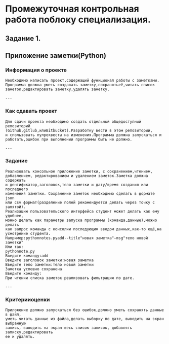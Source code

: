 # Промежуточная контрольная работа поблоку специализация.
## Задание 1.
## Приложение заметки(Python)

  ### Информация о проекте 
    Необходимо написать проект,содержащий функционал работы с заметками. 
    Программа должна уметь создавать заметку,сохранятьеё,читать список 
    заметок,редактировать заметку,удалять заметку. 

    ---

  ### Как сдавать проект   
    Для сдачи проекта необходимо создать отдельный общедоступный репозиторий
    (Github,gitlub,илиBitbucket).Разработку вести в этом репозитории,
    и спользовать пулреквесты на изменения.Программа должна запускаться и 
    работать,ошибок при выполнении программы быть не должно. 

    ---

  ### Задание 
    Реализовать консольное приложение заметки, с сохранением,чтением, 
    добавлением, редактированием и удалением заметок.Заметка должна содержать
    и дентификатор,заголовок,тело заметки и дату/время создания или последнего 
    изменения заметки. Сохранение заметок необходимо сделать в формате json 
    или csv формат(разделение полей рекомендуется делать через точку с запятой).
    Реализацию пользовательского интерфейса студент может делать как ему удобнее,
    можно делать как параметры запуска программы (команда,данные),можно делать 
    как запрос команды с консолии последующим вводом данных,как-то ещё,на 
    усмотрение студента.
    Например:pythonnotes.pyadd--title"новая заметка"–msg"тело новой заметки" 
    Или так: 
    pythonnote.py 
    Введите команду:add 
    Введите заголовок заметки:новая заметка 
    Введите тело заметки:тело новой заметки 
    Заметка успешно сохранена 
    Введите команду: 
    При чтении списка заметок реализовать фильтрацию по дате. 

    ---
    
  ### Критерииоценки
    Приложение должно запускаться без ошибок,должно уметь сохранять данные в файл, 
    уметь читать данные из файла,делать выборку по дате, выводить на экран выбранную 
    запись, выводить на экран весь список записок, добавлять записку,редактировать 
    ее и удалять.